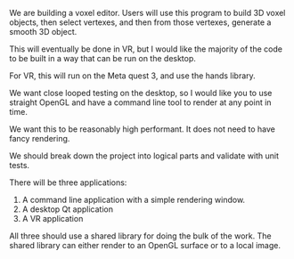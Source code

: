 
We are building a voxel editor. Users will use this program to build
3D voxel objects, then select vertexes, and then from those vertexes,
generate a smooth 3D object.

This will eventually be done in VR, but I would like the majority of
the code to be built in a way that can be run on the desktop.

For VR, this will run on the Meta quest 3, and use the hands library.

We want close looped testing on the desktop, so I would like you to
use straight OpenGL and have a command line tool to render at any
point in time.

We want this to be reasonably high performant. It does not need to
have fancy rendering.

We should break down the project into logical parts and validate with
unit tests.

There will be three applications:
1) A command line application with a simple rendering window.
2) A desktop Qt application
3) A VR application

All three should use a shared library for doing the bulk of the
work. The shared library can either render to an OpenGL surface or to
a local image.



